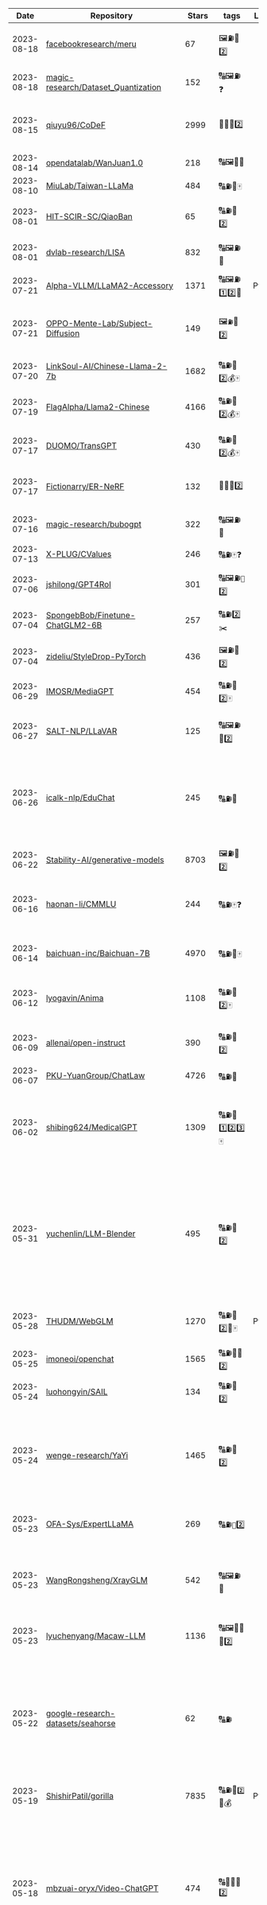 | Date | Repository | Stars | tags | Language |  Description  |
|------------|---------|-------|-------------|-------------|-------------|
| 2023-08-18 | [facebookresearch/meru](https://github.com/facebookresearch/meru) | 67 | 🖼️⛽🚌2️⃣ |   | Code for the paper "Hyperbolic Image-Text Representations", Desai et al, ICML 2023 |
| 2023-08-18 | [magic-research/Dataset_Quantization](https://github.com/magic-research/Dataset_Quantization) | 152 | 🔠🖼️⛽❓ |   | [ICCV2023] Dataset Quantization |
| 2023-08-15 | [qiuyu96/CoDeF](https://github.com/qiuyu96/CoDeF) | 2999 | 🎥⛽🚌2️⃣ |   | Official PyTorch implementation of CoDeF: Content Deformation Fields for Temporally Consistent Video Processing |
| 2023-08-14 | [opendatalab/WanJuan1.0](https://github.com/opendatalab/WanJuan1.0) | 218 | 🔠🖼️🎥⛽ |   | 万卷1.0多模态语料 |
| 2023-08-10 | [MiuLab/Taiwan-LLaMa](https://github.com/MiuLab/Taiwan-LLaMa) | 484 | 🔠⛽🚌🀄 |   | Traditional Mandarin LLMs for Taiwan |
| 2023-08-01 | [HIT-SCIR-SC/QiaoBan](https://github.com/HIT-SCIR-SC/QiaoBan) | 65 | 🔠⛽🚕2️⃣ |   | 这是一个巧板大模型的仓库，旨在构建一个面向儿童情感陪伴的大模型 |
| 2023-08-01 | [dvlab-research/LISA](https://github.com/dvlab-research/LISA) | 832 | 🔠🖼️⛽🚌 |   | Project Page for "LISA: Reasoning Segmentation via Large Language Model" |
| 2023-07-21 | [Alpha-VLLM/LLaMA2-Accessory](https://github.com/Alpha-VLLM/LLaMA2-Accessory) | 1371 | 🔠🖼️⛽1️⃣2️⃣🔨 |  Python | An Open-source Toolkit for LLM Development |
| 2023-07-21 | [OPPO-Mente-Lab/Subject-Diffusion](https://github.com/OPPO-Mente-Lab/Subject-Diffusion) | 149 | 🖼️`⛽`🚌2️⃣ |   | Subject-Diffusion:Open Domain Personalized Text-to-Image Generation without Test-time Fine-tuning |
| 2023-07-20 | [LinkSoul-AI/Chinese-Llama-2-7b](https://github.com/LinkSoul-AI/Chinese-Llama-2-7b) | 1682 | 🔠⛽🚌2️⃣💰🀄 |   | 开源社区第一个能下载、能运行的中文 LLaMA2 模型！ |
| 2023-07-19 | [FlagAlpha/Llama2-Chinese](https://github.com/FlagAlpha/Llama2-Chinese) | 4166 | 🔠⛽🚌2️⃣💰🀄 |   | Llama中文社区，最好的中文Llama大模型，完全开源可商用 |
| 2023-07-17 | [DUOMO/TransGPT](https://github.com/DUOMO/TransGPT) | 430 | 🔠⛽🚕2️⃣💰🀄 |   | TransGPT是国内首款开源交通大模型，主要致力于在真实交通行业中发挥实际价值。 |
| 2023-07-17 | [Fictionarry/ER-NeRF](https://github.com/Fictionarry/ER-NeRF) | 132 | 🎥⛽🚌2️⃣ |   | [ICCV'23] Efficient Region-Aware Neural Radiance Fields for High-Fidelity Talking Portrait Synthesis |
| 2023-07-16 | [magic-research/bubogpt](https://github.com/magic-research/bubogpt) | 322 | 🔠🖼️⛽🚌 |   | BuboGPT: Enabling Visual Grounding in Multi-Modal LLMs |
| 2023-07-13 | [X-PLUG/CValues](https://github.com/X-PLUG/CValues) | 246 | 🔠⛽🀄❓ |   | 面向中文大模型价值观的评估与对齐研究 |
| 2023-07-06 | [jshilong/GPT4RoI](https://github.com/jshilong/GPT4RoI) | 301 | 🔠🖼️⛽`🚌`2️⃣ |   | GPT4RoI: Instruction Tuning Large Language Model on Region-of-Interest |
| 2023-07-04 | [SpongebBob/Finetune-ChatGLM2-6B](https://github.com/SpongebBob/Finetune-ChatGLM2-6B) | 257 | 🔠⛽2️⃣✂️ |   | ChatGLM2-6B 全参数微调，支持多轮对话的高效微调。 |
| 2023-07-04 | [zideliu/StyleDrop-PyTorch](https://github.com/zideliu/StyleDrop-PyTorch) | 436 | 🖼️⛽🚌2️⃣ |   | Unoffical implement for [StyleDrop](https://arxiv.org/abs/2306.00983) |
| 2023-06-29 | [IMOSR/MediaGPT](https://github.com/IMOSR/MediaGPT) | 454 | 🔠⛽🚕2️⃣🀄 |   | 中文的自媒体大语言模型MediaGPT(曾用名Media LLaMA) |
| 2023-06-27 | [SALT-NLP/LLaVAR](https://github.com/SALT-NLP/LLaVAR) | 125 | 🔠🖼️⛽🚌2️⃣ |   | Code/Data for the paper: "LLaVAR: Enhanced Visual Instruction Tuning for Text-Rich Image Understanding" |
| 2023-06-26 | [icalk-nlp/EduChat](https://github.com/icalk-nlp/EduChat) | 245 | 🔠⛽🚕 |   | An open-source educational chat model from ICALK, East China Normal University. 开源中英教育对话大模型。(通用基座模型，GPU部署，数据清理) 致敬: LLaMA, MOSS, BELLE, Ziya |
| 2023-06-22 | [Stability-AI/generative-models](https://github.com/Stability-AI/generative-models) | 8703 | 🖼️⛽🚌2️⃣ |   | Generative Models by Stability AI |
| 2023-06-16 | [haonan-li/CMMLU](https://github.com/haonan-li/CMMLU) | 244 | 🔠⛽🀄❓ |   | CMMLU是一个综合性的🀄评估基准，专门用于评估语言模型在🀄语境下的知识和💡能力。 |
| 2023-06-14 | [baichuan-inc/Baichuan-7B](https://github.com/baichuan-inc/Baichuan-7B) | 4970 | 🔠⛽🚌🀄 |   | A large-scale 7B pretraining language model developed by BaiChuan-Inc. |
| 2023-06-12 | [lyogavin/Anima](https://github.com/lyogavin/Anima) | 1108 | 🔠⛽🚌2️⃣🀄 |   | 第一个开源的基于QLoRA的33B中文大语言模型First QLoRA based open source 33B Chinese LLM |
| 2023-06-09 | [allenai/open-instruct](https://github.com/allenai/open-instruct) | 390 | 🔠⛽🚌2️⃣ |   | We explore instruction-tuning popular base models on publicly available datasets. |
| 2023-06-07 | [PKU-YuanGroup/ChatLaw](https://github.com/PKU-YuanGroup/ChatLaw) | 4726 | 🔠⛽🚕 |   | 中文法律大模型 |
| 2023-06-02 | [shibing624/MedicalGPT](https://github.com/shibing624/MedicalGPT) | 1309 | 🔠⛽🚕1️⃣2️⃣3️⃣🀄 |   | MedicalGPT: Training Your Own Medical GPT Model with ChatGPT Training Pipeline. 训练医疗大模型，实现包括二次预训练、有监督微调、奖励建模、强化学习训练。 |
| 2023-05-31 | [yuchenlin/LLM-Blender](https://github.com/yuchenlin/LLM-Blender) | 495 | 🔠⛽🚌2️⃣ |   | [ACL2023] We introduce LLM-Blender, an innovative ensembling framework to attain consistently superior performance by leveraging the diverse strengths of multiple open-source LLMs. LLM-Blender cut the weaknesses through ranking and integrate the strengths through fusing generation to enhance the capability of LLMs. |
| 2023-05-28 | [THUDM/WebGLM](https://github.com/THUDM/WebGLM) | 1270 | 🔠⛽🚌2️⃣🔨🀄 |  Python | WebGLM: An Efficient Web-enhanced Question Answering System (KDD 2023) |
| 2023-05-25 | [imoneoi/openchat](https://github.com/imoneoi/openchat) | 1565 | 🔠⛽🚌🚕2️⃣ |   | OpenChat: Advancing Open-source Language Models with Imperfect Data |
| 2023-05-24 | [luohongyin/SAIL](https://github.com/luohongyin/SAIL) | 134 | 🔠⛽🚌2️⃣ |   | SAIL: Search Augmented Instruction Learning |
| 2023-05-24 | [wenge-research/YaYi](https://github.com/wenge-research/YaYi) | 1465 | 🔠⛽🚕2️⃣ |   | 雅意大模型：为客户打造安全可靠的专属大模型，基于大规模中英文多领域指令数据训练的 LlaMA 2 & BLOOM 系列模型，由中科闻歌算法团队研发。(Repo for YaYi Chinese LLMs based on LlaMA2 & BLOOM) |
| 2023-05-23 | [OFA-Sys/ExpertLLaMA](https://github.com/OFA-Sys/ExpertLLaMA) | 269 | 🔠⛽`🚌`2️⃣ |   | An opensource ChatBot built with ExpertPrompting which achieves 96% of ChatGPT's capability. |
| 2023-05-23 | [WangRongsheng/XrayGLM](https://github.com/WangRongsheng/XrayGLM) | 542 | 🔠🖼️⛽🚌 |   | 🩺 首个会看胸部X光片的中文多模态医学大模型 \| The first Chinese Medical Multimodal Model that Chest Radiographs Summarization. |
| 2023-05-23 | [lyuchenyang/Macaw-LLM](https://github.com/lyuchenyang/Macaw-LLM) | 1136 | 🔠🖼️🎵⛽🚌2️⃣ |   | Macaw-LLM: Multi-Modal Language Modeling with Image, Video, Audio, and Text Integration |
| 2023-05-22 | [google-research-datasets/seahorse](https://github.com/google-research-datasets/seahorse) | 62 | 🔠⛽ |   | Seahorse is a dataset for multilingual, multi-faceted summarization evaluation. It consists of 96K summaries with human ratings along 6 quality dimensions: comprehensibility, repetition, grammar, attribution, main idea(s), and conciseness, covering 6 languages, 9 systems and 4 datasets. |
| 2023-05-19 | [ShishirPatil/gorilla](https://github.com/ShishirPatil/gorilla) | 7835 | 🔠⛽🚌`2️⃣`🔨💰 |  Python | Gorilla: An API store for LLMs |
| 2023-05-18 | [mbzuai-oryx/Video-ChatGPT](https://github.com/mbzuai-oryx/Video-ChatGPT) | 474 | 🔠🎥⛽🚌2️⃣ |   | "Video-ChatGPT" is a video conversation model capable of generating meaningful conversation about videos. It combines the capabilities of LLMs with a pretrained visual encoder adapted for spatiotemporal video representation. We also introduce a rigorous 'Quantitative Evaluation Benchmarking' for video-based conversational models. |
| 2023-05-18 | [mbzuai-oryx/XrayGPT](https://github.com/mbzuai-oryx/XrayGPT) | 339 | 🔠🖼️⛽🚕2️⃣ |   | XrayGPT: Chest Radiographs Summarization using Medical Vision-Language Models. |
| 2023-05-17 | [mit-han-lab/fastcomposer](https://github.com/mit-han-lab/fastcomposer) | 457 | 🖼️`⛽`🚌`2️⃣` |   | FastComposer: Tuning-Free Multi-Subject Image Generation with Localized Attention |
| 2023-05-16 | [0nutation/SpeechGPT](https://github.com/0nutation/SpeechGPT) | 544 | 🔠🎵`⛽``🚌``2️⃣` |   | SpeechGPT: Empowering Large Language Models with Intrinsic Cross-Modal Conversational Abilities.  |
| 2023-05-16 | [sambanova/bloomchat](https://github.com/sambanova/bloomchat) | 567 | 🔠⛽🚌2️⃣ |   | This repo contains the data preparation, tokenization, training and inference code for BLOOMChat. BLOOMChat is a 176 billion parameter multilingual chat model based on BLOOM. |
| 2023-05-15 | [PKU-Alignment/safe-rlhf](https://github.com/PKU-Alignment/safe-rlhf) | 772 | 🔠⛽🚌2️⃣3️⃣ |   | Safe-RLHF: Constrained Value Alignment via Safe Reinforcement Learning from Human Feedback |
| 2023-05-12 | [SJTU-LIT/ceval](https://github.com/SJTU-LIT/ceval) | 979 | 🔠⛽ |   | Official github repo for C-Eval, a Chinese evaluation suite for foundation models |
| 2023-05-12 | [TigerResearch/TigerBot](https://github.com/TigerResearch/TigerBot) | 1706 | 🔠⛽🚌1️⃣2️⃣ |   | TigerBot: A multi-language multi-task LLM |
| 2023-05-10 | [Neutralzz/BiLLa](https://github.com/Neutralzz/BiLLa) | 400 | 🔠⛽🚌1️⃣2️⃣🀄 |   | BiLLa: A Bilingual LLaMA with Enhanced Reasoning Ability |
| 2023-05-04 | [ZrrSkywalker/Personalize-SAM](https://github.com/ZrrSkywalker/Personalize-SAM) | 1166 | 🖼️⛽🚌2️⃣ |   | Personalize Segment Anything Model (SAM) with 1 shot in 10 seconds |
| 2023-05-04 | [thunlp/WebCPM](https://github.com/thunlp/WebCPM) | 863 | 🔠⛽🚌2️⃣ |   | Official codes for ACL 2023 paper "WebCPM: Interactive Web Search for Chinese Long-form Question Answering" |
| 2023-05-03 | [tatsu-lab/alpaca_farm](https://github.com/tatsu-lab/alpaca_farm) | 513 | 🔠⛽🚌2️⃣ |   | A simulation framework for RLHF and alternatives. Develop your RLHF method without collecting human data.  |
| 2023-05-02 | [Docta-ai/docta](https://github.com/Docta-ai/docta) | 1332 | 🔠🖼️⛽ |   | A Doctor for your data |
| 2023-05-02 | [salesforce/CodeTF](https://github.com/salesforce/CodeTF) | 1316 | 🔠⛽🚕2️⃣ |   | CodeTF: One-stop Transformer Library for State-of-the-art Code LLM |
| 2023-04-28 | [dandelionsllm/pandallm](https://github.com/dandelionsllm/pandallm) | 858 | 🔠⛽🚌🀄 |   | Panda项目是于2023年5月启动的开源海外中文大语言模型项目，致力于大模型时代探索整个技术栈，旨在推动中文自然语言处理领域的创新和合作。 |
| 2023-04-28 | [mlfoundations/datacomp](https://github.com/mlfoundations/datacomp) | 384 | 🔠🖼️⛽ |   | DataComp: In search of the next generation of multimodal datasets |
| 2023-04-28 | [replit/ReplitLM](https://github.com/replit/ReplitLM) | 849 | 🔠⛽🚌 |   | Inference code and configs for the ReplitLM model family |
| 2023-04-27 | [Zhendong-Wang/Prompt-Diffusion](https://github.com/Zhendong-Wang/Prompt-Diffusion) | 273 | 🖼️⛽🚌2️⃣ |   | Official PyTorch implementation of the paper "In-Context Learning Unlocked for Diffusion Models" |
| 2023-04-26 | [open-mmlab/Multimodal-GPT](https://github.com/open-mmlab/Multimodal-GPT) | 1170 | 🔠🖼️⛽🚌 |   | Multimodal-GPT |
| 2023-04-25 | [X-PLUG/mPLUG-Owl](https://github.com/X-PLUG/mPLUG-Owl) | 1358 | 🔠🖼️⛽🚌2️⃣ |   | mPLUG-Owl🦉: Modularization Empowers Large Language Models with Multimodality |
| 2023-04-24 | [bigcode-project/starcoder](https://github.com/bigcode-project/starcoder) | 6155 | 🔠⛽🚕2️⃣ |   | Home of StarCoder: fine-tuning & inference! |
| 2023-04-23 | [StevenGrove/GPT4Tools](https://github.com/StevenGrove/GPT4Tools) | 571 | 🔠🖼️⛽🚌2️⃣ |   | GPT4Tools is an intelligent system that can automatically decide, control, and utilize different visual foundation models, allowing the user to interact with images during a conversation. |
| 2023-04-23 | [mbzuai-nlp/LaMini-LM](https://github.com/mbzuai-nlp/LaMini-LM) | 710 | 🔠⛽🚌 |   | LaMini-LM: A Diverse Herd of Distilled Models from Large-Scale Instructions |
| 2023-04-23 | [nlpxucan/WizardLM](https://github.com/nlpxucan/WizardLM) | 5317 | 🔠⛽🚌2️⃣ |   | Family of instruction-following LLMs powered by Evol-Instruct: WizardLM, WizardCoder and WizardMath |
| 2023-04-21 | [lvwzhen/law-cn-ai](https://github.com/lvwzhen/law-cn-ai) | 4427 | 🔠⛽🔨🀄 |  MDX | ⚖️ AI 法律助手 |
| 2023-04-21 | [voidful/awesome-chatgpt-dataset](https://github.com/voidful/awesome-chatgpt-dataset) | 518 | 🔠⛽📝 |   | Unlock the Power of LLM: Explore These Datasets to Train Your Own ChatGPT! |
| 2023-04-20 | [lamini-ai/lamini](https://github.com/lamini-ai/lamini) | 2102 | 🔠⛽ |   |  |
| 2023-04-20 | [pengxiao-song/LaWGPT](https://github.com/pengxiao-song/LaWGPT) | 5098 | 🔠⛽🚕1️⃣2️⃣ |   |  🎉 Repo for LaWGPT, Chinese-Llama tuned with Chinese Legal knowledge. 基于中文法律知识的大语言模型 |
| 2023-04-17 | [h2oai/h2o-llmstudio](https://github.com/h2oai/h2o-llmstudio) | 2546 | 🔠⛽🚌2️⃣💰 |   | H2O LLM Studio - a framework and no-code GUI for fine-tuning LLMs. Documentation: https://h2oai.github.io/h2o-llmstudio/ |
| 2023-04-17 | [haotian-liu/LLaVA](https://github.com/haotian-liu/LLaVA) | 4632 | 🔠🖼️⛽🚌1️⃣2️⃣ |   | Visual Instruction Tuning: Large Language-and-Vision Assistant built towards multimodal GPT-4 level capabilities. |
| 2023-04-15 | [OpenLMLab/MOSS](https://github.com/OpenLMLab/MOSS) | 11387 | 🔠⛽🚌✂️💰🀄 |   | An open-source tool-augmented conversational language model from Fudan University |
| 2023-04-14 | [togethercomputer/RedPajama-Data](https://github.com/togethercomputer/RedPajama-Data) | 3413 | 🔠⛽ |   | The RedPajama-Data repository contains code for preparing large datasets for training large language models. |
| 2023-04-13 | [FreedomIntelligence/HuatuoGPT](https://github.com/FreedomIntelligence/HuatuoGPT) | 605 | 🔠⛽🚕2️⃣ |   | HuatuoGPT, Towards Taming Language Models To Be a Doctor. (An Open Medical GPT) |
| 2023-04-13 | [openai/prm800k](https://github.com/openai/prm800k) | 951 | 🔠⛽ |   | 800,000 step-level correctness labels on LLM solutions to MATH problems |
| 2023-04-12 | [langgenius/dify](https://github.com/langgenius/dify) | 7638 | 🔠⛽2️⃣🔨 |  TypeScript | One API for plugins and datasets, one interface for prompt engineering and visual operation, all for creating powerful AI applications. |
| 2023-04-08 | [hiyouga/ChatGLM-Efficient-Tuning](https://github.com/hiyouga/ChatGLM-Efficient-Tuning) | 2918 | 🔠⛽2️⃣3️⃣🀄 |   | Fine-tuning ChatGLM-6B with PEFT \| 基于 PEFT 的高效 ChatGLM 微调 |
| 2023-04-06 | [Instruction-Tuning-with-GPT-4/GPT-4-LLM](https://github.com/Instruction-Tuning-with-GPT-4/GPT-4-LLM) | 3266 | 🔠⛽2️⃣ |   | Instruction Tuning with GPT-4 |
| 2023-04-02 | [yangjianxin1/Firefly](https://github.com/yangjianxin1/Firefly) | 2110 | 🔠⛽🚌2️⃣✂️🀄 |   | Firefly(流萤): 中文对话式大语言模型(全量微调+QLoRA)，支持微调Llma2、Llama、Qwen、Baichuan、ChatGLM2、InternLM、Ziya、Bloom等大模型 |
| 2023-04-01 | [FreedomIntelligence/LLMZoo](https://github.com/FreedomIntelligence/LLMZoo) | 2585 | 🔠⛽🚌2️⃣✂️📝 |   | ⚡LLM Zoo is a project that provides data, models, and evaluation benchmark for large language models.⚡ |
| 2023-04-01 | [Luodian/Otter](https://github.com/Luodian/Otter) | 2301 | 🔠🖼️⛽🚌2️⃣ |   | 🦦 Otter, a multi-modal model based on OpenFlamingo (open-sourced version of DeepMind's Flamingo), trained on MIMIC-IT and showcasing improved instruction-following and in-context learning ability. |
| 2023-03-31 | [LC1332/Chinese-alpaca-lora](https://github.com/LC1332/Chinese-alpaca-lora) | 639 | 🔠⛽🚌🀄 |   | 骆驼:A Chinese finetuned instruction LLaMA. Developed by 陈启源 @ 华中师范大学 & 李鲁鲁 @ 商汤科技 & 冷子昂 @ 商汤科技 |
| 2023-03-31 | [SCIR-HI/Huatuo-Llama-Med-Chinese](https://github.com/SCIR-HI/Huatuo-Llama-Med-Chinese) | 3566 | 🔠⛽🚕2️⃣🀄 |   | Repo for BenTsao [original name: HuaTuo (华驼)], Instruction-tuning Large Language Models with Chinese Medical Knowledge. 本草（原名：华驼）模型仓库，基于中文医学知识的大语言模型指令微调 |
| 2023-03-31 | [SCIR-HI/Med-ChatGLM](https://github.com/SCIR-HI/Med-ChatGLM) | 749 | 🔠⛽🚕2️⃣ |   | Repo for Chinese Medical ChatGLM 基于中文医学知识的ChatGLM指令微调 |
| 2023-03-31 | [project-baize/baize-chatbot](https://github.com/project-baize/baize-chatbot) | 3003 | 🔠⛽🚌2️⃣ |   | Let ChatGPT teach your own chatbot in hours with a single GPU! |
| 2023-03-29 | [AGI-Edgerunners/LLM-Adapters](https://github.com/AGI-Edgerunners/LLM-Adapters) | 694 | 🔠⛽🚌2️⃣ |   | LLM-Adapters: An Adapter Family for Parameter-Efficient Fine-Tuning of Large Language Models |
| 2023-03-29 | [yaodongC/awesome-instruction-dataset](https://github.com/yaodongC/awesome-instruction-dataset) | 735 | 🔠⛽ |   | A collection of open-source dataset to train instruction-following LLMs (ChatGPT,LLaMA,Alpaca) |
| 2023-03-27 | [OptimalScale/LMFlow](https://github.com/OptimalScale/LMFlow) | 7112 | 🔠⛽🚌2️⃣3️⃣ |   | An Extensible Toolkit for Finetuning and Inference of Large Foundation Models. Large Models for All. |
| 2023-03-24 | [PhoebusSi/Alpaca-CoT](https://github.com/PhoebusSi/Alpaca-CoT) | 2019 | 🔠⛽2️⃣ |   | We unified the interfaces of instruction-tuning data (e.g., CoT data), multiple LLMs and parameter-efficient methods (e.g., lora, p-tuning) together for easy use. Meanwhile, we created a new branch to build a Tabular LLM.（我们分别统一了丰富的IFT数据（如CoT数据，目前仍不断扩充）、多种训练效率方法（如lora，p-tuning）以及多种LLMs，三个层面上的接口，打造方便研究人员上手的LLM-IFT研究平台。同时tabular_llm分支构建了面向表格智能任务的LLM。 |
| 2023-03-24 | [databrickslabs/dolly](https://github.com/databrickslabs/dolly) | 10546 | 🔠⛽🚌2️⃣💰 |   | Databricks’ Dolly, a large language model trained on the Databricks Machine Learning Platform |
| 2023-03-23 | [yanqiangmiffy/InstructGLM](https://github.com/yanqiangmiffy/InstructGLM) | 603 | 🔠⛽2️⃣ |   | ChatGLM-6B 指令学习\|指令数据\|Instruct |
| 2023-03-22 | [sahil280114/codealpaca](https://github.com/sahil280114/codealpaca) | 1223 | 🔠⛽2️⃣ |   | This is the repo for the Code Alpaca project, which aims to build and share an instruction-following LLaMA model for code generation. This repo is fully based on Stanford Alpaca ,and only changes the data used for training. Training approach is the same. |
| 2023-03-21 | [CVI-SZU/Linly](https://github.com/CVI-SZU/Linly) | 2647 | 🔠⛽🚌1️⃣2️⃣`3️⃣`✂️💡💰🀄 |   | Chinese-LLaMA 1&2、Chinese-Falcon 基础模型；ChatFlow中文对话模型；中文OpenLLaMA模型；NLP预训练/指令微调数据集 |
| 2023-03-21 | [Kent0n-Li/ChatDoctor](https://github.com/Kent0n-Li/ChatDoctor) | 3066 | 🔠⛽🚕2️⃣ |   |  |
| 2023-03-21 | [gururise/AlpacaDataCleaned](https://github.com/gururise/AlpacaDataCleaned) | 1212 | 🔠⛽ |   | Alpaca dataset from Stanford, cleaned and curated |
| 2023-03-21 | [johannakarras/DreamPose](https://github.com/johannakarras/DreamPose) | 661 | 🎥⛽🚌2️⃣ |   | Official implementation of "DreamPose: Fashion Image-to-Video Synthesis via Stable Diffusion" |
| 2023-03-19 | [OpenGVLab/LLaMA-Adapter](https://github.com/OpenGVLab/LLaMA-Adapter) | 4687 | 🔠🖼️⛽🚌2️⃣ |   | Fine-tuning LLaMA to follow Instructions within 1 Hour and 1.2M Parameters |
| 2023-03-18 | [Beomi/KoAlpaca](https://github.com/Beomi/KoAlpaca) | 1275 | 🔠⛽🚌2️⃣ |   | KoAlpaca: 한국어 명령어를 이해하는 오픈소스 언어모델 |
| 2023-03-17 | [LianjiaTech/BELLE](https://github.com/LianjiaTech/BELLE) | 6563 | 🔠⛽🚌2️⃣✂️🀄 |   | BELLE: Be Everyone's Large Language model Engine（开源中文对话大模型） |
| 2023-03-17 | [hikariming/alpaca_chinese_dataset](https://github.com/hikariming/alpaca_chinese_dataset) | 930 | 🔠⛽2️⃣🀄 |   | 人工精调的中文对话数据集和一段chatglm的微调代码 |
| 2023-03-16 | [ChenyangQiQi/FateZero](https://github.com/ChenyangQiQi/FateZero) | 834 | 🔠🎥⛽🚌2️⃣ |   | [ICCV 2023 Oral] "FateZero: Fusing Attentions for Zero-shot Text-based Video Editing" |
| 2023-03-10 | [tatsu-lab/stanford_alpaca](https://github.com/tatsu-lab/stanford_alpaca) | 26435 | 🔠⛽🚌2️⃣ |   | Code and documentation to train Stanford's Alpaca models, and generate the data. |
| 2023-03-04 | [yxlllc/DDSP-SVC](https://github.com/yxlllc/DDSP-SVC) | 1042 | 🎵⛽🚌2️⃣ |   | Real-time end-to-end singing voice conversion system based on DDSP (Differentiable Digital Signal Processing) |
| 2023-03-03 | [togethercomputer/OpenChatKit](https://github.com/togethercomputer/OpenChatKit) | 8851 | 🔠⛽🚌1️⃣2️⃣ |   |  |
| 2023-02-11 | [AI4Finance-Foundation/FinGPT](https://github.com/AI4Finance-Foundation/FinGPT) | 7976 | 🔠⛽🚕🀄 |   | Data-Centric FinGPT.  Open-source for open finance!  Revolutionize 🔥    We'll soon release the trained model. |
| 2023-01-23 | [openai/evals](https://github.com/openai/evals) | 11559 | 🔠⛽ |   | Evals is a framework for evaluating LLMs and LLM systems, and an open-source registry of benchmarks. |
| 2023-01-09 | [timothybrooks/instruct-pix2pix](https://github.com/timothybrooks/instruct-pix2pix) | 5116 | 🖼️⛽🚌2️⃣ |   | PyTorch implementation of InstructPix2Pix, an instruction-based image editing model |
| 2022-12-28 | [karpathy/nanoGPT](https://github.com/karpathy/nanoGPT) | 24159 | 🔠⛽🚌1️⃣2️⃣ |   | The simplest, fastest repository for training/finetuning medium-sized GPTs. |
| 2022-12-20 | [yizhongw/self-instruct](https://github.com/yizhongw/self-instruct) | 2963 | 🔠⛽ |   | Aligning pretrained language models with instruction data generated by themselves. |
| 2022-11-23 | [Stability-AI/stablediffusion](https://github.com/Stability-AI/stablediffusion) | 29052 | 🖼️⛽🚌 |   | High-Resolution Image Synthesis with Latent Diffusion Models |
| 2022-10-20 | [mlfoundations/open_flamingo](https://github.com/mlfoundations/open_flamingo) | 2773 | 🔠🖼️`🎥`⛽🚌2️⃣ |   | An open-source framework for training large multimodal models. |
| 2022-09-29 | [GuyTevet/motion-diffusion-model](https://github.com/GuyTevet/motion-diffusion-model) | 2365 | 🎥⛽🚌2️⃣ |   | The official PyTorch implementation of the paper "Human Motion Diffusion Model" |
| 2022-08-24 | [salesforce/LAVIS](https://github.com/salesforce/LAVIS) | 6408 | 🔠🖼️⛽🚌1️⃣2️⃣ |   | LAVIS - A One-stop Library for Language-Vision Intelligence |
| 2022-08-10 | [CompVis/stable-diffusion](https://github.com/CompVis/stable-diffusion) | 59308 | 🖼️⛽🚌 |   | A latent text-to-image diffusion model |
| 2022-08-02 | [rinongal/textual_inversion](https://github.com/rinongal/textual_inversion) | 2557 | 🖼️⛽🚌2️⃣ |   |  |
